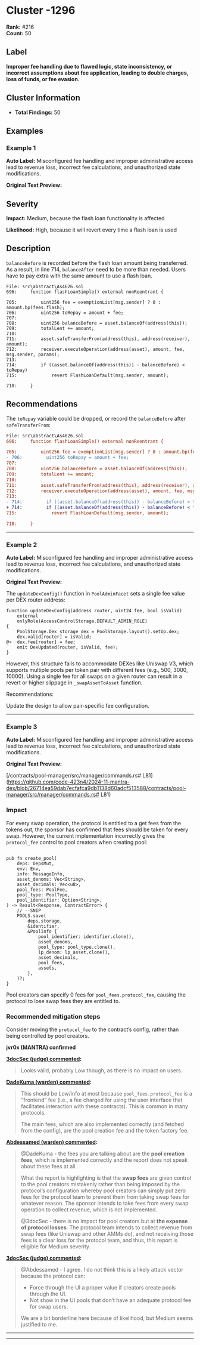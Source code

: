 # Cluster -1296

**Rank:** #216  
**Count:** 50  

## Label
**Improper fee handling due to flawed logic, state inconsistency, or incorrect assumptions about fee application, leading to double charges, loss of funds, or fee evasion.**

## Cluster Information
- **Total Findings:** 50

## Examples

### Example 1

**Auto Label:** Misconfigured fee handling and improper administrative access lead to revenue loss, incorrect fee calculations, and unauthorized state modifications.  

**Original Text Preview:**

## Severity

**Impact:** Medium, because the flash loan functionality is affected

**Likelihood:** High, because it will revert every time а flash loan is used

## Description

`balanceBefore` is recorded before the flash loan amount being transferred. As a result, in line 714, `balanceAfter` need to be more than needed. Users have to pay extra with the same amount to use a flash loan.

```solidity
File: src\abstract\As4626.sol
696:     function flashLoanSimple() external nonReentrant {

705:         uint256 fee = exemptionList[msg.sender] ? 0 : amount.bp(fees.flash);
706:         uint256 toRepay = amount + fee;
707:
708:         uint256 balanceBefore = asset.balanceOf(address(this));
709:         totalLent += amount;
710:
711:         asset.safeTransferFrom(address(this), address(receiver), amount);
712:         receiver.executeOperation(address(asset), amount, fee, msg.sender, params);
713:
714:         if ((asset.balanceOf(address(this)) - balanceBefore) < toRepay)
715:             revert FlashLoanDefault(msg.sender, amount);

718:     }
```

## Recommendations

The `toRepay` variable could be dropped, or record the `balanceBefore` after `safeTransferFrom`:

```diff
File: src\abstract\As4626.sol
696:     function flashLoanSimple() external nonReentrant {

705:         uint256 fee = exemptionList[msg.sender] ? 0 : amount.bp(fees.flash);
- 706:         uint256 toRepay = amount + fee;
707:
708:         uint256 balanceBefore = asset.balanceOf(address(this));
709:         totalLent += amount;
710:
711:         asset.safeTransferFrom(address(this), address(receiver), amount);
712:         receiver.executeOperation(address(asset), amount, fee, msg.sender, params);
713:
- 714:         if ((asset.balanceOf(address(this)) - balanceBefore) < toRepay)
+ 714:         if ((asset.balanceOf(address(this)) - balanceBefore) < fee)
715:             revert FlashLoanDefault(msg.sender, amount);

718:     }

```

---
### Example 2

**Auto Label:** Misconfigured fee handling and improper administrative access lead to revenue loss, incorrect fee calculations, and unauthorized state modifications.  

**Original Text Preview:**

The `updateDexConfig()` function in `PoolAdminFacet` sets a single fee value per DEX router address:

```solidity
function updateDexConfig(address router, uint24 fee, bool isValid)
    external
    onlyRole(AccessControlStorage.DEFAULT_ADMIN_ROLE)
{
    PoolStorage.Dex storage dex = PoolStorage.layout().setUp.dex;
    dex.valid[router] = isValid;
@>  dex.fee[router] = fee;
    emit DexUpdated(router, isValid, fee);
}
```

However, this structure fails to accommodate DEXes like Uniswap V3, which supports multiple pools per token pair with different fees (e.g., 500, 3000, 10000). Using a single fee for all swaps on a given router can result in a revert or higher slippage in `_swapAssetToAsset` function.

Recommendations:

Update the design to allow pair-specific fee configuration.

---
### Example 3

**Auto Label:** Misconfigured fee handling and improper administrative access lead to revenue loss, incorrect fee calculations, and unauthorized state modifications.  

**Original Text Preview:**

[/contracts/pool-manager/src/manager/commands.rs# L81](https://github.com/code-423n4/2024-11-mantra-dex/blob/26714ea59dab7ecfafca9db1138d60adcf513588/contracts/pool-manager/src/manager/commands.rs# L81)

### Impact

For every swap operation, the protocol is entitled to a get fees from the tokens out, the sponsor has confirmed that fees should be taken for every swap. However, the current implementation incorrectly gives the `protocol_fee` control to pool creators when creating pool:
```

pub fn create_pool(
    deps: DepsMut,
    env: Env,
    info: MessageInfo,
    asset_denoms: Vec<String>,
    asset_decimals: Vec<u8>,
    pool_fees: PoolFee,
    pool_type: PoolType,
    pool_identifier: Option<String>,
) -> Result<Response, ContractError> {
    // --SNIP
    POOLS.save(
        deps.storage,
        &identifier,
        &PoolInfo {
            pool_identifier: identifier.clone(),
            asset_denoms,
            pool_type: pool_type.clone(),
            lp_denom: lp_asset.clone(),
            asset_decimals,
            pool_fees,
            assets,
        },
    )?;
}
```

Pool creators can specify 0 fees for `pool_fees.protocol_fee`, causing the protocol to lose swap fees they are entitled to.

### Recommended mitigation steps

Consider moving the `protocol_fee` to the contract’s config, rather than being controlled by pool creators.

**jvr0x (MANTRA) confirmed**

**[3docSec (judge) commented](https://code4rena.com/audits/2024-11-mantra-dex/submissions/F-25?commentParent=TkuLQA35hAR):**

> Looks valid, probably Low though, as there is no impact on users.

**[DadeKuma (warden) commented](https://code4rena.com/audits/2024-11-mantra-dex/submissions/F-25?commentParent=TkuLQA35hAR&commentChild=KYDMgxMtCw4):**

> This should be Low/info at most because `pool_fees.protocol_fee` is a “frontend” fee (i.e., a fee charged for using the user interface that facilitates interaction with these contracts). This is common in many protocols.
>
> The main fees, which are also implemented correctly (and fetched from the config), are the pool creation fee and the token factory fee.

**[Abdessamed (warden) commented](https://code4rena.com/audits/2024-11-mantra-dex/submissions/F-25?commentParent=TkuLQA35hAR&commentChild=xqoT9F2ReFA):**

> @DadeKuma - the fees you are talking about are the **pool creation fees**, which is implemented correctly and the report does not speak about these fees at all.
>
> What the report is highlighting is that the **swap fees** are given control to the pool creators mistakenly rather than being imposed by the protocol’s configuration whereby pool creators can simply put zero fees for the protocol team to prevent them from taking swap fees for whatever reason. The sponsor intends to take fees from every swap operation to collect revenue, which is not implemented.
>
> @3docSec - there is no impact for pool creators but at **the expense of protocol losses**. The protocol team intends to collect revenue from swap fees (like Uniswap and other AMMs do), and not receiving those fees is a clear loss for the protocol team, and thus, this report is eligible for Medium severity.

**[3docSec (judge) commented](https://code4rena.com/audits/2024-11-mantra-dex/submissions/F-25?commentParent=TkuLQA35hAR&commentChild=kwp3zBJXt45):**

> @Abdessamed - I agree. I do not think this is a likely attack vector because the protocol can:
>
> * Force through the UI a proper value if creators create pools through the UI.
> * Not show in the UI pools that don’t have an adequate protocol fee for swap users.
>
> We are a bit borderline here because of likelihood, but Medium seems justified to me.

---

---
